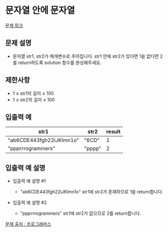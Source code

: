# 문자열 안에 문자열

[문제 링크](https://school.programmers.co.kr/learn/courses/30/lessons/120908)

## 문제 설명

- 문자열 str1, str2가 매개변수로 주어집니다. str1 안에 str2가 있다면 1을 없다면 2를 return하도록 solution 함수를 완성해주세요.

## 제한사항

- 1 ≤ str1의 길이 ≤ 100
- 1 ≤ str2의 길이 ≤ 100

## 입출력 예

| str1                     | str2   | result |
| ------------------------ | ------ | ------ |
| "ab6CDE443fgh22iJKlmn1o" | "6CD"  | 1      |
| "ppprrrogrammers"        | "pppp" | 2      |

## 입출력 예 설명

- 입출력 예 설명 #1

  - "ab6CDE443fgh22iJKlmn1o" str1에 str2가 존재하므로 1을 return합니다.

- 입출력 예 설명 #2
  - "ppprrrogrammers" str1에 str2가 없으므로 2를 return합니다.

[문제 출처 : 프로그래머스](https://school.programmers.co.kr/learn/challenges?order=acceptance_desc&levels=0)
